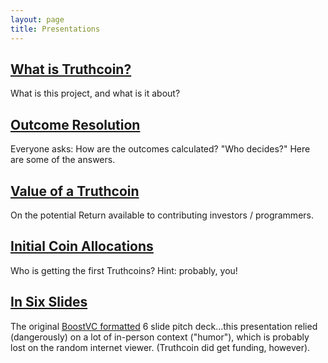 ```yaml
---
layout: page
title: Presentations
---
```





## [What is Truthcoin?](what-is-truthcoin.pdf)

What is this project, and what is it about?


## [Outcome Resolution](truthcoin-outcomes.pdf)

Everyone asks: How are the outcomes calculated? "Who decides?" Here are some of the answers.


## [Value of a Truthcoin](truthcoin-valuable.pdf)

On the potential Return available to contributing investors / programmers.


## [Initial Coin Allocations](initial-coin-allocations.pdf)

Who is getting the first Truthcoins? Hint: probably, you!

## [In Six Slides](six-slide-sprint.pdf)

The original [BoostVC formatted](https://medium.com/boost-vc/5-rules-for-the-pitch-deck-d7c7bbc3185d) 6 slide pitch deck...this  presentation relied (dangerously) on a lot of in-person context ("humor"), which is probably lost on the random internet viewer. (Truthcoin did get funding, however).